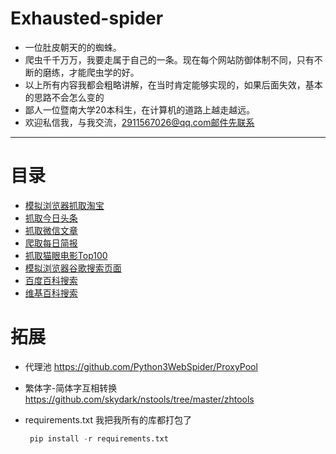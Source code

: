 #  Exhausted-spider
- 一位肚皮朝天的的蜘蛛。
 - 爬虫千千万万，我要走属于自己的一条。现在每个网站防御体制不同，只有不断的磨练，才能爬虫学的好。
 - 以上所有内容我都会粗略讲解，在当时肯定能够实现的，如果后面失效，基本的思路不会怎么变的
 - 鄙人一位暨南大学20本科生，在计算机的道路上越走越远。
 - 欢迎私信我，与我交流，2911567026@qq.com邮件先联系

***
# 目录
 - [模拟浏览器抓取淘宝](https://github.com/hengyi666/Exhausted-spider/tree/main/%E6%A8%A1%E6%8B%9F%E6%B5%8F%E8%A7%88%E5%99%A8%E6%8A%93%E5%8F%96%E6%B7%98%E5%AE%9D)
 - [抓取今日头条](https://github.com/hengyi666/Exhausted-spider/tree/main/%E6%8A%93%E5%8F%96%E4%BB%8A%E6%97%A5%E5%A4%B4%E6%9D%A1)
 - [抓取微信文章](https://github.com/hengyi666/Exhausted-spider/tree/main/%E5%BE%AE%E4%BF%A1%E5%8F%8D%E7%88%AC%E8%99%AB)
 - [爬取每日简报](https://github.com/hengyi666/Exhausted-spider/tree/main/%E6%8A%93%E5%8F%96%E6%AF%8F%E6%97%A5%E7%AE%80%E6%8A%A5)
 - [抓取猫眼电影Top100](https://github.com/hengyi666/Exhausted-spider/tree/main/%E6%8A%93%E5%8F%96%E7%8C%AB%E7%9C%BC%E7%94%B5%E5%BD%B1Top100)
 - [模拟浏览器谷歌搜索页面](https://github.com/hengyi666/Exhausted-spider/tree/main/%E6%A8%A1%E6%8B%9F%E6%B5%8F%E8%A7%88%E5%99%A8%E8%B0%B7%E6%AD%8C%E6%90%9C%E7%B4%A2%E9%A1%B5%E9%9D%A2)
 - [百度百科搜索](https://github.com/hengyi666/Exhausted-spider/tree/main/%E7%99%BE%E5%BA%A6%E7%99%BE%E7%A7%91%E6%90%9C%E7%B4%A2)
 - [维基百科搜索](https://github.com/hengyi666/Exhausted-spider/tree/main/%E7%BB%B4%E5%9F%BA%E7%99%BE%E7%A7%91%E6%90%9C%E7%B4%A2)

#  拓展
 - 代理池  https://github.com/Python3WebSpider/ProxyPool

 - 繁体字-简体字互相转换 https://github.com/skydark/nstools/tree/master/zhtools

 - requirements.txt  我把我所有的库都打包了

   ```python
    pip install -r requirements.txt
   ```

   